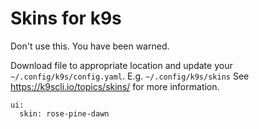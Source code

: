 # Skins for k9s

Don't use this. You have been warned.

Download file to appropriate location and update your `~/.config/k9s/config.yaml`. E.g. `~/.config/k9s/skins`
See https://k9scli.io/topics/skins/ for more information.

```
ui:
  skin: rose-pine-dawn
```
